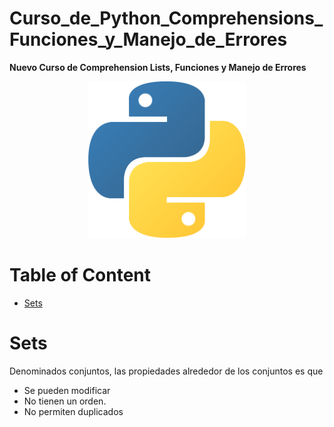 # Curso_de_Python_Comprehensions_Funciones_y_Manejo_de_Errores

**Nuevo Curso de Comprehension Lists, Funciones y Manejo de Errores**

<p align="center"><img width=50% src="./pictures/python_logo.png"></p>

# Table of Content 
- [Sets](#sets)

# Sets

Denominados conjuntos, las propiedades alrededor de los conjuntos es que

* Se pueden modificar
* No tienen un orden.
* No permiten duplicados 


